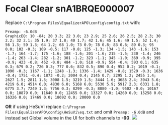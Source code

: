 # Focal Clear snA1BRQE000007
Replace `C:\Program Files\EqualizerAPO\config\config.txt` with:
```
Preamp: -6.0dB
GraphicEQ: 10 -84; 20 3.3; 22 3.0; 23 2.9; 25 2.6; 26 2.5; 28 2.3; 30 2.2; 32 2.1; 35 1.9; 37 1.8; 40 1.7; 42 1.6; 45 1.6; 49 1.5; 52 1.4; 56 1.3; 59 1.3; 64 1.2; 68 1.0; 73 0.9; 78 0.8; 83 0.6; 89 0.3; 95 0.0; 102 -0.3; 109 -0.5; 117 -0.8; 125 -1.3; 134 -1.5; 143 -1.6; 153 -1.7; 164 -1.7; 175 -1.6; 188 -1.6; 201 -1.6; 215 -1.5; 230 -1.4; 246 -1.4; 263 -1.4; 282 -1.2; 301 -1.2; 323 -1.1; 345 -1.0; 369 -0.9; 395 -0.9; 423 -0.8; 452 -0.8; 484 -1.0; 518 -0.9; 554 -0.4; 593 0.1; 635 0.3; 679 0.2; 726 0.3; 777 0.6; 832 0.5; 890 0.4; 952 0.2; 1019 -0.1; 1090 -0.3; 1167 -1.1; 1248 -1.3; 1336 -1.4; 1429 -0.8; 1529 -0.3; 1636 -0.4; 1751 -0.4; 1873 -0.2; 2004 0.4; 2145 0.7; 2295 1.2; 2455 1.4; 2627 1.5; 2811 1.5; 3008 1.5; 3219 1.5; 3444 1.6; 3685 2.4; 3943 5.6; 4219 6.0; 4514 6.0; 4830 6.0; 5168 6.0; 5530 5.9; 5917 2.3; 6331 1.8; 6775 3.7; 7249 1.3; 7756 0.3; 8299 -0.3; 8880 -1.0; 9502 -0.0; 10167 0.0; 10879 0.0; 11640 0.0; 12455 0.0; 13327 0.0; 14260 0.0; 15258 0.0; 16326 0.0; 17469 0.0; 18692 0.0; 20000 0.0
```
**OR** if using HeSuVi replace `C:\Program Files\EqualizerAPO\config\HeSuVi\eq.txt` and omit `Preamp: -6.0dB` and instead set Global volume in the UI for both channels to **-60**.
![](https://raw.githubusercontent.com/jaakkopasanen/AutoEq/master/results/Innerfidelity%202017/innerfidelity/onear/Focal%20Clear%20snA1BRQE000007/Focal%20Clear%20snA1BRQE000007.png)